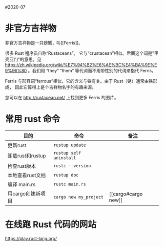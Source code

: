 #2020-07

# 非官方吉祥物
非官方吉祥物是一只螃蟹，叫[[Ferris]]。

很多 Rust 程序员自称“Rustaceans”， 它与“crustacean”相似。后面这个词是"甲壳亚门"的意思。见 https://zh.wikipedia.org/wiki/%E7%94%B2%E6%AE%BC%E4%BA%9E%E9%96%80 。我们用 “they” “them” 等代词而不用带性别的代词来指代 Ferris。

Ferris 与形容词“ferrous”相似，它的含义与铁有关。由于 Rust（锈）通常由铁形成， 因此它算得上是个吉祥物名字的有趣来源。

您可以在 http://rustacean.net/ 上找到更多 Ferris 的图片。

# 常用 rust 命令

|目的|命令|备注|
|----|----|-|
|更新rust|`rustup update`||
|卸载rust和rustup| `rustup self uninstall`||
|检查rust版本|`rustc --version`||
|本地查看rust文档|`rustup doc`||
|编译 main.rs |`rustc main.rs`||
|用cargo创建新项目|`cargo new my_project`|[[cargo#cargo new]]|

# 在线跑 Rust 代码的网站
https://play.rust-lang.org/
